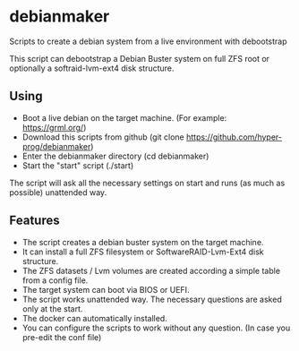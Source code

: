 # debianmaker
Scripts to create a debian system from a live environment with debootstrap

This script can debootstrap a Debian Buster system on full ZFS root or
optionally a softraid-lvm-ext4 disk structure.

Using
------
- Boot a live debian on the target machine. (For example: https://grml.org/)
- Download this scripts from github (git clone https://github.com/hyper-prog/debianmaker)
- Enter the debianmaker directory (cd debianmaker)
- Start the "start" script (./start)

The script will ask all the necessary settings on start and runs (as much as possible) unattended way.

Features
--------
- The script creates a debian buster system on the target machine.
- It can install a full ZFS filesystem or SoftwareRAID-Lvm-Ext4 disk structure.
- The ZFS datasets / Lvm volumes are created according a simple table from a config file.
- The target system can boot via BIOS or UEFI.
- The script works unattended way. The necessary questions are asked only at the start.
- The docker can automatically installed.
- You can configure the scripts to work without any question. (In case you pre-edit the conf file)
